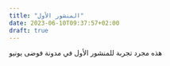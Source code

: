 ```yaml
---
title: "المنشور اﻷول"
date: 2023-06-10T09:37:57+02:00
draft: true
---
```

هذه مجرد تجربة للمنشور الأول في مدونة فوضى يونيو
